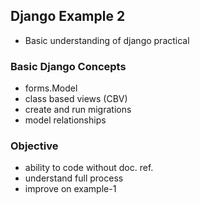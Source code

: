 ## Django Example 2

- Basic understanding of django practical

### Basic Django Concepts

- forms.Model
- class based views (CBV)
- create and run migrations
- model relationships

### Objective

- ability to code without doc. ref.
- understand full process
- improve on example-1
